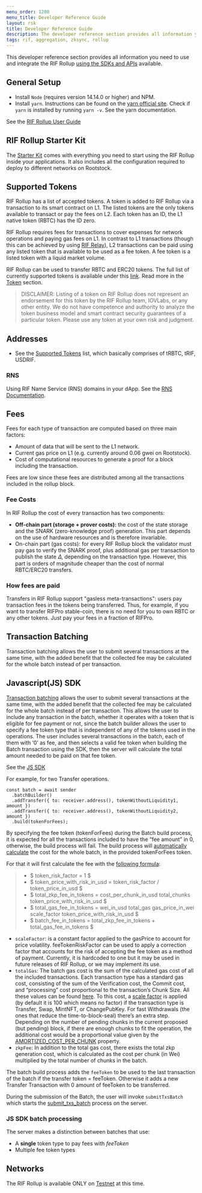 ```yaml
---
menu_order: 1200
menu_title: Developer Reference Guide
layout: rsk
title: Developer Reference Guide
description: The developer reference section provides all information you need to use and integrate the RIF Rollup using the SDKs available. 
tags: rif, aggregation, zksync, rollup
---
```


This developer reference section provides all information you need to use and integrate the RIF Rollup [using the SDKs and APIs](sdk) available. 

## General Setup

* Install `Node` (requires version 14.14.0 or higher) and NPM.
* Install `yarn`. Instructions can be found on the [yarn official site](https://classic.yarnpkg.com/en/docs/install/). Check if `yarn` is installed by running `yarn -v`. See the yarn documentation.

See the [RIF Rollup User Guide](/guides/rif-rollup/)

## RIF Rollup Starter Kit

The [Starter Kit](./starter-kit) comes with everything you need to start using the RIF Rollup inside your applications. It also includes all the configuration required to deploy to different networks on Rootstock.

## Supported Tokens

RIF Rollup has a list of accepted tokens. A token is added to RIF Rollup via a transaction to its smart contract on L1. The listed tokens are the only tokens available to transact or pay the fees on L2. Each token has an ID, the L1 native token (RBTC) has the ID zero.

RIF Rollup requires fees for transactions to cover expenses for network operations and paying gas fees on L1. In contrast to L1 transactions (though this can be achieved by using [RIF Relay](https://github.com/rsksmart/rif-relay)), L2 transactions can be paid using any listed token that is available to be used as a fee token. A fee token is a listed token with a liquid market volume.

RIF Rollup can be used to transfer RBTC and ERC20 tokens. The full list of currently supported tokens is available under this [link](https://explorer.dev.aggregation.rifcomputing.net/). Read more in the [Token](https://github.com/rsksmart/rif-rollup/blob/main/docs/tokens.md#tokens) section.

> DISCLAIMER: Listing of a token on RIF Rollup does not represent an endorsement for this token by the RIF Rollup team, IOVLabs, or any other entity. We do not have competence and authority to analyze the token business model and smart contract security guarantees of a particular token. Please use any token at your own risk and judgment.

## Addresses

* See the [Supported Tokens](https://explorer.testnet.rollup.rif.technology/explorer/tokens) list, which basically comprises of tRBTC, tRIF, USDRIF.

### RNS

Using RIF Name Service (RNS) domains in your dApp. See the [RNS Documentation](https://dev.rootstock.io/rif/rns/).

## Fees
Fees for each type of transaction are computed based on three main factors:

* Amount of data that will be sent to the L1 network.
* Current gas price on L1 (e.g. currently around 0.06 gwei on Rootstock).
* Cost of computational resources to generate a proof for a block including the transaction.

Fees are low since these fees are distributed among all the transactions included in the rollup block.

### Fee Costs

In RIF Rollup the cost of every transaction has two components:

* **Off-chain part (storage + prover costs):** the cost of the state storage and the SNARK (zero-knowledge proof) generation. This part depends on the use of hardware resources and is therefore invariable.
* On-chain part (gas costs): for every RIF Rollup block the validator must pay gas to verify the SNARK proof, plus additional gas per transaction to publish the state 𝛥, depending on the transaction type. However, this part is orders of magnitude cheaper than the cost of normal RBTC/ERC20 transfers.

### How fees are paid

Transfers in RIF Rollup support "gasless meta-transactions": users pay transaction fees in the tokens being transferred. Thus, for example, if you want to transfer RIFPro stable-coin, there is no need for you to own RBTC or any other tokens. Just pay your fees in a fraction of RIFPro.

## Transaction Batching

Transaction batching allows the user to submit several transactions at the same time, with the added benefit that the collected fee may be calculated for the whole batch instead of per transaction.

## Javascript(JS) SDK

[Transaction batching](https://github.com/rsksmart/rif-rollup-js-sdk-docs/tree/develop/providers#submit-transactions-batch) allows the user to submit several transactions at the same time, with the added benefit that the collected fee may be calculated for the whole batch instead of per transaction.
This allows the user to include any transaction in the batch, whether it operates with a token that is eligible for fee payment or not, since the batch builder allows the user to specify a fee token type that is independent of any of the tokens used in the operations. The user includes several transactions in the batch, each of them with ‘0’ as fee, and then selects a valid fee token when building the Batch transaction using the SDK, then the server will calculate the total amount needed to be paid on that fee token.

See the [JS SDK](./sdk)

For example, for two Transfer operations.

```shell
const batch = await sender
  .batchBuilder()
  .addTransfer({ to: receiver.address(), tokenWithoutLiquidity1, amount })
  .addTransfer({ to: receiver.address(), tokenWithoutLiquidity2, amount })
  .build(tokenForFees);
```

By specifying the fee token (tokenForFees) during the Batch build process, it is expected for all the transactions included to have the “fee amount” in 0, otherwise, the build process will fail. The build process will [automatically calculate](https://github.com/rsksmart/rif-rollup-js-sdk/blob/main/src/batch-builder.ts#L110) the cost for the whole batch, in the provided tokenForFees token. 

For that it will first calculate the fee with the [following formula](https://github.com/rsksmart/rif-rollup/blob/main/core/bin/zksync_api/src/fee_ticker/mod.rs#L408):

> - $ token_risk_factor = 1 $
> - $ token_price_with_risk_in_usd = token_risk_factor / token_price_in_usd $
> - $ total_zkp_fee_in_tokens = cost_per_chunk_in_usd total_chunks token_price_with_risk_in_usd $
> - $ total_gas_fee_in_tokens = wei_in_usd total_gas gas_price_in_wei scale_factor token_price_with_risk_in_usd $
> - $ batch_fee_in_tokens = total_zkp_fee_in_tokens + total_gas_fee_in_tokens $

- `scaleFactor`: is a constant factor applied to the gasPrice to account for price volatility. feeTokenRiskFactor can be used to apply a correction factor that accounts for the risk of accepting the fee token as a method of payment. Currently, it is hardcoded to one but it may be used in future releases of RIF Rollup, or we may implement its use.
- `totalGas`: The batch gas cost is the sum of the calculated gas cost of all the included transactions. Each transaction type has a standard gas cost, consisting of the sum of the Verification cost, the Commit cost, and “processing” cost proportional to the transaction’s Chunk Size. All these values can be found [here](https://github.com/rsksmart/rif-rollup/blob/main/core/bin/zksync_api/src/fee_ticker/constants.rs). To this cost, a [scale factor](https://github.com/rsksmart/rif-rollup/blob/main/etc/env/base/fee_ticker.toml#L24) is applied (by default it is 100 which means no factor) if the transaction type is Transfer, Swap, MintNFT, or ChangePubKey. For fast Withdrawals (the ones that reduce the time-to-block-seal) there’s an extra step. Depending on the number of pending chunks in the current proposed (but pending) block, if there are enough chunks to fit the operation, the additional cost would be a proportional value given by the [AMORTIZED_COST_PER_CHUNK](https://github.com/rsksmart/rif-rollup/blob/main/core/bin/zksync_api/src/fee_ticker/constants.rs#L7) property.
- `zkpFee`: In addition to the total gas cost, there exists the total zkp generation cost, which is calculated as the cost per chunk (in Wei) multiplied by the total number of chunks in the batch.

The batch build process adds the `feeToken` to be used to the last transaction of the batch if the transfer token = feeToken. Otherwise it adds a new Transfer Transaction with 0 amount of feeToken to be transferred.

During the submission of the Batch, the user will invoke `submitTxsBatch` which starts the [submit_txs_batch](https://github.com/rsksmart/rif-rollup/blob/main/core/bin/zksync_api/src/api_server/tx_sender.rs#L633) process on the server.

### JS SDK batch processing

The server makes a distinction between batches that use:

* A **single** token type to pay fees with _feeToken_
* Multiple fee token types

## Networks

The RIF Rollup is available ONLY on [Testnet](https://wallet.testnet.rollup.rif.technology/) at this time.